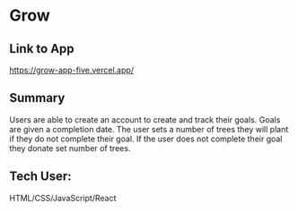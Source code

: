 # Grow

## Link to App
https://grow-app-five.vercel.app/

## Summary

Users are able to create an account to create and track their goals.
Goals are given a completion date. The user sets a number of trees they will plant if they do not complete their goal. If the user does not complete their goal they donate set number of trees. 

## Tech User:

HTML/CSS/JavaScript/React

